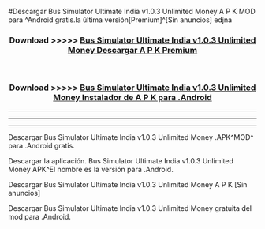 #Descargar Bus Simulator Ultimate India v1.0.3 Unlimited Money  A P K MOD para ^Android gratis.la última versión[Premium]^[Sin anuncios] edjna



<div align="center">
<h3>Download >>>>> <a href="https://es-web.web.app/?es= Bus Simulator Ultimate India v1.0.3 Unlimited Money ">Bus Simulator Ultimate India v1.0.3 Unlimited Money  Descargar A P K Premium</a></h3><br>

<h3>Download >>>>> <a href="https://es-web.web.app/?es= Bus Simulator Ultimate India v1.0.3 Unlimited Money ">Bus Simulator Ultimate India v1.0.3 Unlimited Money  Instalador de A P K para .Android</a></h3>
</div>


----------------------------------------------------------

----------------------------------------------------------

----------------------------------------------------------

Descargar Bus Simulator Ultimate India v1.0.3 Unlimited Money  .APK^MOD^ para .Android gratis.

Descargar la aplicación. Bus Simulator Ultimate India v1.0.3 Unlimited Money  APK^El nombre es la versión para .Android.

Descargar Bus Simulator Ultimate India v1.0.3 Unlimited Money  A P K [Sin anuncios]

Descargar Bus Simulator Ultimate India v1.0.3 Unlimited Money  gratuita del mod para .Android.